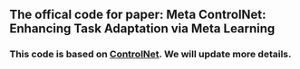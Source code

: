 ## The offical code for paper: Meta ControlNet: Enhancing Task Adaptation via Meta Learning

### This code is based on [ControlNet](https://github.com/lllyasviel/ControlNet). We will update more details.